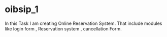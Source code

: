 # oibsip_1
In this Task I am creating  Online Reservation System. That include modules like login form , Reservation system , cancellation Form.
